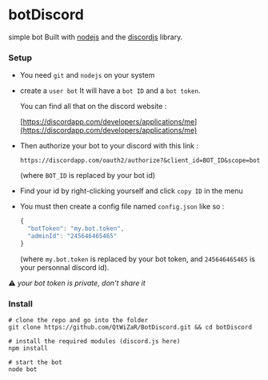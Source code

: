 # botDiscord
simple bot
Built with [nodejs](https://nodejs.org/en/) and the [discordjs](https://discord.js.org/#/) library.

### Setup
 - You need `git` and `nodejs` on your system
 - create a `user bot`
    It will have a `bot ID` and a `bot token`.

    You can find all that on the discord website :

    [https://discordapp.com/developers/applications/me](https://discordapp.com/developers/applications/me)


 - Then authorize your bot to your discord with this link :

    `https://discordapp.com/oauth2/authorize?&client_id=BOT_ID&scope=bot`

    (where `BOT_ID` is replaced by your bot id)

 - Find your id by right-clicking yourself and click `copy ID` in the menu

 - You must then create a config file named `config.json` like so :

    ```js
    {
      "botToken": "my.bot.token",
      "adminId": "245646465465"
    }
    ```
    (where `my.bot.token` is replaced by your bot token, and `245646465465` is your personnal discord id).

:warning: _your bot token is private, don't share it_


### Install
```shell
# clone the repo and go into the folder
git clone https://github.com/QtWiZaR/BotDiscord.git && cd botDiscord

# install the required modules (discord.js here)
npm install

# start the bot
node bot

```